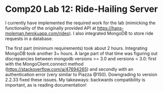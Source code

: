 # Comp20 Lab 12: Ride-Hailing Server

I currently have implemented the required work for the lab (mimicking the functionality of the originally provided API at https://hans-moleman.herokuapp.com/rides). I also integrated MongoDB to store ride requests in a database.

The first part (minimum requirements) took about 2 hours. Integrating MongoDB took another 3+ hours. A large part of that time was figuring out discrepancies between mongodb versions >= 3.0 and versions < 3.0: first with the MongoClient.connect method (https://stackoverflow.com/a/47694265)
and secondly with an authentication error (very similar to Piazza @150). Downgrading to version 2.2.33 fixed these issues.
My takeaways: backwards compatibility is important, as is reading documentation!
